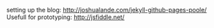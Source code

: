setting up the blog: http://joshualande.com/jekyll-github-pages-poole/
Usefull for prototyping: http://jsfiddle.net/
